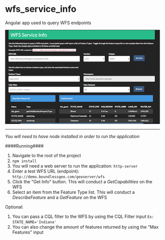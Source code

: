 # wfs_service_info
Angular app used to query WFS endpoints

![alt text](https://github.com/melbsurfer/wfs_service_info/blob/master/screenshots/wfs_screenshot.png "AngularWFS")


***
*You will need to have node installed in order to run the application*

####Running####
1. Navigate to the root of the project
2. ```npm install```
3. You will need a web server to run the application: ```http-server ```
4. Enter a test WFS URL (endpoint): ```http://demo.boundlessgeo.com/geoserver/wfs```
6. Click the "Get Info" button.  This will conduct a *GetCapabilities* on the WFS
7. Select an item from the Feature Type list.  This will conduct a *DescribeFeature* and a *GetFeature* on the WFS

Optional:

1. You can pass a CQL filter to the WFS by using the CQL Filter input
``` Ex: STATE_NAME='Indiana' ```
2. You can also change the amount of features returned by using the "Max Features" input
